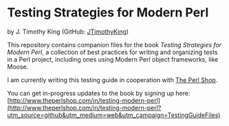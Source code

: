 # Testing Strategies for Modern Perl

by J. Timothy King (GitHub: [JTimothyKing](https://github.com/JTimothyKing))

This repository contains companion files for the book _Testing
Strategies for Modern Perl_, a collection of best practices for writing
and organizing tests in a Perl project, including ones using Modern Perl
object frameworks, like Moose.

I am currently writing this testing guide in cooperation with
[The Perl Shop](http://www.theperlshop.com/).

You can get in-progress updates to the book by signing up here:
[http://www.theperlshop.com/in/testing-modern-perl](http://www.theperlshop.com/in/testing-modern-perl?utm_source=github&utm_medium=web&utm_campaign=TestingGuideFiles)
